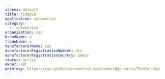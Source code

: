 ```yaml
---
schema: default
title: jidepDB
application: automotive
category:
  -  automotive
organization: sad
brandName: a
tradeName: a
manufacturerName: sad
manufacturerRegistrationNumber: dsa
manufacturerRegistrationCountry: Samoa
status: active
owner: CRF
ontology: https://raw.githubusercontent.com/cambridge-cares/TheWorldAvatar/dev-composite-materials-ontology/JPS_Ontology/ontology/ontomatpassport/ontomatpassport.owl
---
```

